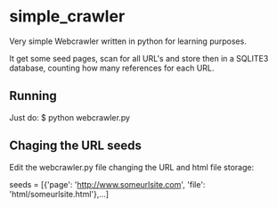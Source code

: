 # simple_crawler
Very simple Webcrawler written in python for learning purposes.

It get some seed pages, scan for all URL's and store then in a SQLITE3 database, counting how many references for each URL.

## Running
Just do:
$ python webcrawler.py

## Chaging the URL seeds

Edit the webcrawler.py file changing the URL and html file storage:

seeds = [{'page': 'http://www.someurlsite.com', 'file': 'html/someurlsite.html'},...]
